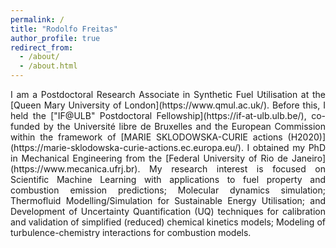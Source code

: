 ```yaml
---
permalink: /
title: "Rodolfo Freitas"
author_profile: true
redirect_from: 
  - /about/
  - /about.html
---
```


 <div align="justify"> I am a Postdoctoral Research Associate in Synthetic Fuel Utilisation at the [Queen Mary University of London](https://www.qmul.ac.uk/). Before this, I held the ["IF@ULB" Postdoctoral Fellowship](https://if-at-ulb.ulb.be/), co-funded by the Université libre de Bruxelles and the European Commission within the framework of [MARIE SKLODOWSKA-CURIE actions (H2020)](https://marie-sklodowska-curie-actions.ec.europa.eu/). I obtained my PhD in Mechanical Engineering from the [Federal University of Rio de Janeiro](https://www.mecanica.ufrj.br). My research interest is focused on Scientific Machine Learning with applications to fuel property and combustion emission predictions; Molecular dynamics simulation; Thermofluid Modelling/Simulation for Sustainable Energy Utilisation; and Development of Uncertainty Quantification (UQ) techniques for calibration and validation of simplified (reduced) chemical kinetics models; Modeling of turbulence-chemistry interactions for combustion models. </div>
